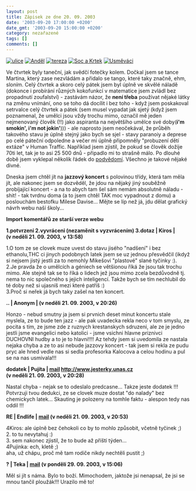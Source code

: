```yaml
---
layout: post
title: Zápisek ze dne 20. 09. 2003
date: '2003-09-20 17:00:00 +0200'
date_gmt: '2003-09-20 15:00:00 +0200'
category: nezařazené
tags: []
comments: []
---
```

<div >  <a href="/%base_url%/assets/old-images/ulice.jpg"><img alt="ulice" src="%base_url%/assets/old-images/ulice.jpg"></a>  <a href="/%base_url%/assets/old-images/andel.jpg"><img alt="Anděl" src="%base_url%/assets/old-images/andel.jpg"></a>  <a href="/%base_url%/assets/old-images/tereza.jpg"><img alt="tereza" src="%base_url%/assets/old-images/tereza.jpg"></a>  <a href="/%base_url%/assets/old-images/sockrtek.jpg"><img alt="Soc a Krtek" src="%base_url%/assets/old-images/sockrtek.jpg"></a>  <a href="/%base_url%/assets/old-images/usmevaci.jpg"><img alt="Usměváci" src="%base_url%/assets/old-images/usmevaci.jpg"></a>  </div>
<p>Ve čtvrtek byly taneční, jak svědčí fotečky kolem. Dočkal jsem se tance Martina, který zase nezvládám  a přidalo se tango, které taky značně, ehm, sloním. Celý čtvrtek a skoro celý pátek jsem byl úplně  ve skvělé náladě (dokonce i probírání různých kokofunkcí v matematice jsem zvládl bez propadnutí zoufalství)  - zastávám názor, že <strong>není třeba</strong> používat nějaké látky na změnu vnímání, ono se toho dá docílit i bez toho -  když jsem poskakoval setrvalce celý čtvrtek a pátek (sem musel vypadat jak sjetý (když jsem poznamenal,  že umělci jsou vždy trochu mimo, označil mě jeden nejmenovaný člověk (!!) jako aspiranta na největšího  umělce své doby(<strong>i'm smokin', i'm not jokin'</strong>))) - ale naprosto jsem neočekával, že průběh takového stavu je úplně stejný jako bych se  sjel - stavy paranoiy a deprese po celé páteční odpoledne a večer mi úplně připomněly "probuzení dětí extáze" v Human  Traffic. Například jsem zjistil, že pokud se člověk dožije 70ti let, tak je to asi 25 500  dnů - připadlo mi  to strašně málo. Po dlouhé době jsem vyklepal několik řádek do <a href="obsah.php">podvědomí</a>. Všechno je  takové nějaké divné.</p>
<p>Dneska jsem chtěl jít na <strong>jazzový koncert</strong> s polovinou třídy, která tam měla jít, ale nakonec jsem se  dozvěděl, že jdou na nějaký jiný souběžně probíjající koncert - a na to abych tam šel sám nemám absolutně náladu -  shit! - tak tvrdnu doma (a to jsem chtěl TAK moc vypadnout z domu) a poslouchám bestofku Milese Davise...  Mějte se líp než já, jdu dělat grafický návrh webu naší školy...</p>
<div class="import-komentaru">
<p><strong>Import komentářů ze starší verze webu</strong></p>
<div class="comment">
<p style="font-weight:bold"><span class="compredmet">1.potvrzeni 2.vyvráceni (nezaměnit s vyzvrácením) 3.dotaz</span> | <span class="comname">Kiros</span> | (v&nbsp;neděli&nbsp;21.&nbsp;09.&nbsp;2003,&nbsp;v&nbsp;13:58)</p>
<p>1.O tom ze se clovek muze uvest do stavu jisého &quot;nadšení&quot; i bez ethanolu,THC ci jinych podobnych latek jsem se uz jednou přesvědčil (ikdyž si nejsem jistý jestli za to nemohly Mikešovi &quot;plastové&quot; slané tyčinky :). <br> 2.Je pravda že o umělcích a géniech se většionou říká že jsou tak trochu mimo. Ale stejně tak se to říká o lidech jež jsou mimo zcela bezdůvodně tj. nema to nic společného s jejich inteligencí. Takže bych se tím nechlubil do té doby než si ujasníš mezi které patříš :) <br> 3.Proč si neřek já bych taky zašel na ten koncert. </p>
</div>
<div class="comment">
<p style="font-weight:bold"><span class="compredmet">..</span> | <span class="comname">Anonym</span> | (v&nbsp;neděli&nbsp;21.&nbsp;09.&nbsp;2003,&nbsp;v&nbsp;20:26)</p>
<p>Honzo - nebud smutny ja jsem si prvnich deset minut koncertu stale myslela, ze to bude ten jazz - ale pak uvadecka rekla neco v tom smyslu, ze pocita s tim, ze jsme zde z ruznych krestanskych sdruzeni, ale ze je jedno jestli jsme evangelici nebo katolici - jsme vsichni hlavne priznivci DUCHOVNI hudby a to je to hlavni!!!! Az tehdy jsem si uvedomila ze nastala nejaka chyba a ze to asi nebude jazzovy koncert - tak jsem si rekla ze pudu pryc ale hned vedle nas si sedla profesorka Kalocova a celou hodinu a pul se na nas usmivala!!! </p>
</div>
<div class="comment">
<p style="font-weight:bold"><span class="compredmet">dodatek</span> | <span class="comname">Pujíta</span> |  <a href="mailto:pujinka@centrum.cz">mail</a>  <a href="http://www.jesterky.unas.cz">http://www.jesterky.unas.cz</a> (v&nbsp;neděli&nbsp;21.&nbsp;09.&nbsp;2003,&nbsp;v&nbsp;20:28)</p>
<p>Nastal chyba - nejak se to odeslalo predcasne... Takze jeste dodatek !!! <br> Potvrzuji tvou dedukci, ze se clovek muze dostat &quot;do nalady&quot; bez chemickych latek... Skauting je polozeny na tomhle faktu - alespon tedy nas oddil !!! </p>
</div>
<div class="comment">
<p style="font-weight:bold"><span class="compredmet">RE</span> | <span class="comname">Endlife</span> |  <a href="mailto:jan.martinek@post.cz">mail</a> (v&nbsp;neděli&nbsp;21.&nbsp;09.&nbsp;2003,&nbsp;v&nbsp;20:53)</p>
<p>4Kiros: ale úplně bez čehokoli co by to mohlo způsobit, včetně tyčinek ;) <br> 2. to tu nevytahuj :) <br> 3. sem nakonec zjistil, že to bude až příští týden... <br> 4Pujinka: ech, kletě ;) <br> aha, už chápu, proč mě tam rodiče nikdy nechtěli pustit ;) </p>
</div>
<div class="comment">
<p style="font-weight:bold"><span class="compredmet">?</span> | <span class="comname">Teka</span> |  <a href="mailto:TerezaDardova@seznam.cz">mail</a> (v&nbsp;pondělí&nbsp;29.&nbsp;09.&nbsp;2003,&nbsp;v&nbsp;15:06)</p>
<p>Měl si jít s náma. Bylo to boží. Mimochodem, jaktože jsi nenapsal, že jsi se mnou tančil ploužák!!! Urazilo mě to! </p>
</div>
</div>
